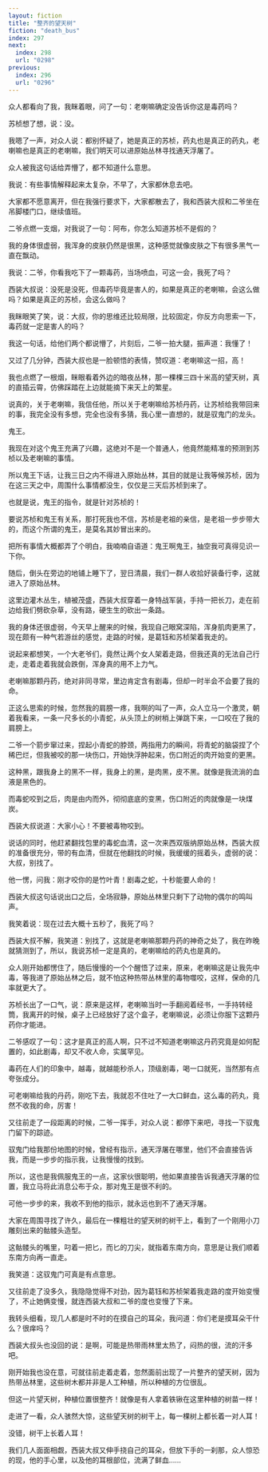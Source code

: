 ```yaml
---
layout: fiction
title: "整齐的望天树"
fiction: "death_bus"
index: 297
next:
  index: 298
  url: "0298"
previous:
  index: 296
  url: "0296"
---
```

众人都看向了我，我眯着眼，问了一句：老喇嘛确定没告诉你这是毒药吗？

苏桢想了想，说：没。

我嗯了一声，对众人说：都别怀疑了，她是真正的苏桢，药丸也是真正的药丸，老喇嘛也是真正的老喇嘛，我们明天可以进原始丛林寻找通天浮屠了。

众人被我这句话给弄懵了，都不知道什么意思。

我说：有些事情解释起来太复杂，不早了，大家都休息去吧。

大家都不愿意离开，但在我强行要求下，大家都散去了，我和西装大叔和二爷坐在吊脚楼门口，继续值班。

二爷点燃一支烟，对我说了一句：阿布，你怎么知道苏桢不是假的？

我的身体很虚弱，我浑身的皮肤仍然是很黑，这种感觉就像皮肤之下有很多黑气一直在飘动。

我说：二爷，你看我吃下了一颗毒药，当场喷血，可这一会，我死了吗？

西装大叔说：没死是没死，但毒药毕竟是害人的，如果是真正的老喇嘛，会这么做吗？如果是真正的苏桢，会这么做吗？

我眯眼笑了笑，说：大叔，你的思维还比较局限，比较固定，你反方向思索一下，毒药就一定是害人的吗？

我这一句话，给他们两个都说懵了，片刻后，二爷一拍大腿，振声道：我懂了！

又过了几分钟，西装大叔也是一脸顿悟的表情，赞叹道：老喇嘛这一招，高！

我也点燃了一根烟，眯眼看着外边的暗夜丛林，那一棵棵三四十米高的望天树，真的直插云霄，仿佛踩踏在上边就能摘下来天上的繁星。

说真的，关于老喇嘛，我信任他，所以关于老喇嘛给苏桢丹药，让苏桢给我带回来的事，我完全没有多想，完全也没有多猜，我心里一直想的，就是驭鬼门的龙头。

鬼王。

我现在对这个鬼王充满了兴趣，这绝对不是一个普通人，他竟然能精准的预测到苏桢以及老喇嘛的事情。

所以鬼王下话，让我三日之内不得进入原始丛林，其目的就是让我等候苏桢，因为在这三天之中，周围什么事情都没生，仅仅是三天后苏桢到来了。

也就是说，鬼王的指令，就是针对苏桢的！

要说苏桢和鬼王有关系，那打死我也不信，苏桢是老祖的亲信，是老祖一步步带大的，而这个所谓的鬼王，是莫名其妙冒出来的。

把所有事情大概都弄了个明白，我喃喃自语道：鬼王啊鬼王，抽空我可真得见识一下你。

随后，倒头在旁边的地铺上睡下了，翌日清晨，我们一群人收拾好装备行李，这就进入了原始丛林。

这里边灌木丛生，植被茂盛，西装大叔穿着一身特战军装，手持一把长刀，走在前边给我们劈砍杂草，没有路，硬生生的砍出一条路。

我的身体还很虚弱，今天早上醒来的时候，我现自己眼窝深陷，浑身肌肉更黑了，现在颇有一种气若游丝的感觉，走路的时候，是葛钰和苏桢架着我走的。

说起来都想笑，一个大老爷们，竟然让两个女人架着走路，但我还真的无法自己行走，走着走着我就会跌倒，浑身真的用不上力气。

老喇嘛那颗丹药，绝对非同寻常，里边肯定含有剧毒，但却一时半会不会要了我的命。

正这么思索的时候，忽然我的肩膀一疼，我啊的叫了一声，众人立马一个激灵，朝着我看来，一条一尺多长的小青蛇，从头顶上的树梢上弹跳下来，一口咬在了我的肩膀上。

二爷一个箭步窜过来，捏起小青蛇的脖颈，两指用力的瞬间，将青蛇的脑袋捏了个稀巴烂，但我被咬的那一块伤口，开始快浮肿起来，伤口附近的肉开始变的更黑。

这种黑，跟我身上的黑不一样，我身上的黑，是肉黑，皮不黑。就像是我流淌的血液是黑色的。

而毒蛇咬到之后，肉是由内而外，彻彻底底的变黑，伤口附近的肉就像是一块煤炭。

西装大叔说道：大家小心！不要被毒物咬到。

说话的同时，他赶紧翻找包里的毒蛇血清，这一次来西双版纳原始丛林，西装大叔的准备很充分，带的有血清，但就在他翻找的时候，我缓缓的摇着头，虚弱的说：大叔，别找了。

他一愣，问我：刚才咬你的是竹叶青！剧毒之蛇，十秒能要人命的！

西装大叔这句话说出口之后，全场寂静，原始丛林里只剩下了动物的偶尔的鸣叫声。

我笑着说：现在过去大概十五秒了，我死了吗？

西装大叔不解，我笑道：别找了，这就是老喇嘛那颗丹药的神奇之处了，我在昨晚就猜测到了，所以，我说苏桢一定是真的，老喇嘛给的药丸也是真的。

众人刚开始都愣住了，随后慢慢的一个个醒悟了过来，原来，老喇嘛这是让我先中毒，等我进了原始丛林之后，就不怕这种热带丛林里的毒物噬咬，这样，保命的几率就更大了。

苏桢长出了一口气，说：原来是这样，老喇嘛当时一手翻阅着经书，一手持转经筒，我离开的时候，桌子上已经放好了这个盒子，老喇嘛说，必须让你服下这颗丹药你才能进。

二爷感叹了一句：这才是真正的高人啊，只不过不知道老喇嘛这丹药究竟是如何配置的，如此剧毒，却又不收人命，实属罕见。

毒药在人们的印象中，越毒，就越能秒杀人，顶级剧毒，喝一口就死，当然那有点夸张成分。

可老喇嘛给我的丹药，刚吃下去，我就忍不住吐了一大口鲜血，这么毒的药丸，竟然不收我的命，厉害！

又往前走了一段距离的时候，二爷一挥手，对众人说：都停下来吧，寻找一下驭鬼门留下的踪迹。

驭鬼门给我那份地图的时候，曾经有指示，通天浮屠在哪里，他们不会直接告诉我，而是一步步的指示我，让我慢慢的找到。

所以，这也是我佩服鬼王的一点，这家伙很聪明，他如果直接告诉我通天浮屠的位置，我立马将此消息公布于众，那对鬼王是很不利的。

可他一步步的来，我收不到他的指示，就永远也到不了通天浮屠。

大家在周围寻找了许久，最后在一棵粗壮的望天树的树干上，看到了一个刚用小刀雕刻出来的骷髅头造型。

这骷髅头的嘴里，叼着一把匕，而匕的刀尖，就指着东南方向，意思是让我们顺着东南方向再一直走。

我笑道：这驭鬼门可真是有点意思。

又往前走了没多久，我隐隐觉得不对劲，因为葛钰和苏桢架着我走路的度开始变慢了，不止她俩变慢，就连西装大叔和二爷的度也变慢了下来。

我转头细看，现几人都是时不时的在摸自己的耳朵，我问道：你们老是摸耳朵干什么？很痒吗？

西装大叔头也没回的说：是啊，可能是热带雨林里太热了，闷热的很，流的汗多吧。

刚开始我也没在意，可就往前走着走着，忽然面前出现了一片整齐的望天树，因为热带丛林里，这些树木都并非是人工种植，所以种植的方位很乱。

但这一片望天树，种植位置很整齐！就像是有人拿着铁锹在这里种植的树苗一样！

走进了一看，众人骇然大惊，这些望天树的树干上，每一棵树上都长着一对人耳！

没错，树干上长着人耳！

我们几人面面相觑，西装大叔又伸手挠自己的耳朵，但放下手的一刹那，众人惊恐的现，他的手心里，以及他的耳根部位，流满了鲜血……